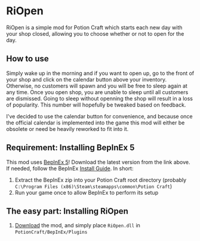 # RiOpen
RiOpen is a simple mod for Potion Craft which starts each new day with your shop closed, allowing you to choose whether or not to open for the day.

<h2>How to use</h2>
Simply wake up in the morning and if you want to open up, go to the front of your shop and click on the calendar button above your inventory. Otherwise, no customers will spawn and you will be free to sleep again at any time. Once you open shop, you are unable to sleep until all customers are dismissed. Going to sleep without openning the shop will result in a loss of popularity. This number will hopefully be tweaked based on feedback.




I've decided to use the calendar button for convenience, and because once the official calendar is implemented into the game this mod will either be obsolete or need be heavily reworked to fit into it.

<h2>Requirement: Installing BepInEx 5</h2>

This mod uses [BepInEx 5](https://github.com/BepInEx/BepInEx/releases)!
Download the latest version from the link above. If needed, follow the BepInEx [Install Guide](https://docs.bepinex.dev/master/articles/user_guide/installation/unity_mono.html).
In short: 
1. Extract the BepInEx zip into your Potion Craft root directory (probably `C:\Program Files (x86)\Steam\steamapps\common\Potion Craft`)
2.  Run your game once to allow BepInEx to perform its setup


<h2>The easy part: Installing RiOpen</h2>

1. [Download](https://github.com/ColoursRi/RiOpen/releases/tag/v1.0.0) the mod, and simply place `RiOpen.dll` in `PotionCraft/BepInEx/Plugins`
